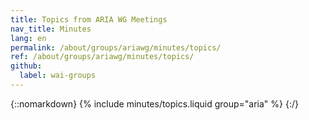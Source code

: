 ```yaml
---
title: Topics from ARIA WG Meetings
nav_title: Minutes
lang: en
permalink: /about/groups/ariawg/minutes/topics/
ref: /about/groups/ariawg/minutes/topics/
github:
  label: wai-groups
---
```


{::nomarkdown}
{% include minutes/topics.liquid group="aria" %}
{:/}